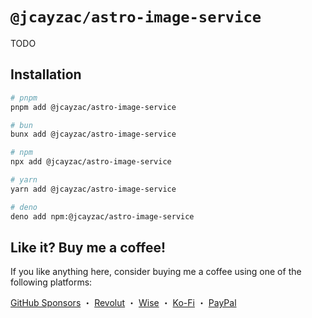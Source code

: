 # `@jcayzac/astro-image-service`

TODO

## Installation

```sh
# pnpm
pnpm add @jcayzac/astro-image-service

# bun
bunx add @jcayzac/astro-image-service

# npm
npx add @jcayzac/astro-image-service

# yarn
yarn add @jcayzac/astro-image-service

# deno
deno add npm:@jcayzac/astro-image-service
```

## Like it? Buy me a coffee!

If you like anything here, consider buying me a coffee using one of the following platforms:

[GitHub Sponsors](https://github.com/sponsors/jcayzac) ・ [Revolut](https://revolut.me/julienswap) ・ [Wise](https://wise.com/pay/me/julienc375) ・ [Ko-Fi](https://ko-fi.com/jcayzac) ・ [PayPal](https://paypal.me/jcayzac)
